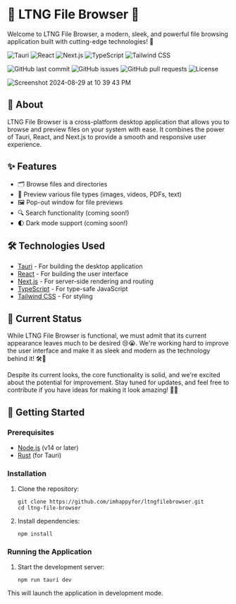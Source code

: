# 🌟 LTNG File Browser 🌟

Welcome to LTNG File Browser, a modern, sleek, and powerful file browsing application built with cutting-edge technologies! 🚀

![Tauri](https://img.shields.io/badge/Tauri-FFC131?style=for-the-badge&logo=Tauri&logoColor=white)
![React](https://img.shields.io/badge/React-20232A?style=for-the-badge&logo=react&logoColor=61DAFB)
![Next.js](https://img.shields.io/badge/Next.js-000000?style=for-the-badge&logo=nextdotjs&logoColor=white)
![TypeScript](https://img.shields.io/badge/TypeScript-007ACC?style=for-the-badge&logo=typescript&logoColor=white)
![Tailwind CSS](https://img.shields.io/badge/Tailwind_CSS-38B2AC?style=for-the-badge&logo=tailwind-css&logoColor=white)

![GitHub last commit](https://img.shields.io/github/last-commit/imhappyfor/ltngfilebrowser)
![GitHub issues](https://img.shields.io/github/issues/imhappyfor/ltngfilebrowser)
![GitHub pull requests](https://img.shields.io/github/issues-pr/imhappyfor/ltngfilebrowser)
![License](https://img.shields.io/github/license/imhappyfor/ltngfilebrowser)

![Screenshot 2024-08-29 at 10 39 43 PM](https://github.com/user-attachments/assets/40fcd206-e57c-4c27-85a5-e6e42606b48d)

## 📖 About

LTNG File Browser is a cross-platform desktop application that allows you to browse and preview files on your system with ease. It combines the power of Tauri, React, and Next.js to provide a smooth and responsive user experience.

## ✨ Features

- 🗂️ Browse files and directories
- 👀 Preview various file types (images, videos, PDFs, text)
- 🖼️ Pop-out window for file previews
- 🔍 Search functionality (coming soon!)
- 🌓 Dark mode support (coming soon!)

## 🛠️ Technologies Used

- [Tauri](https://tauri.app/) - For building the desktop application
- [React](https://reactjs.org/) - For building the user interface
- [Next.js](https://nextjs.org/) - For server-side rendering and routing
- [TypeScript](https://www.typescriptlang.org/) - For type-safe JavaScript
- [Tailwind CSS](https://tailwindcss.com/) - For styling

## 🚧 Current Status

While LTNG File Browser is functional, we must admit that its current appearance leaves much to be desired 😢😭. We're working hard to improve the user interface and make it as sleek and modern as the technology behind it! 🛠️💪

Despite its current looks, the core functionality is solid, and we're excited about the potential for improvement. Stay tuned for updates, and feel free to contribute if you have ideas for making it look amazing! 🌈✨

## 🚀 Getting Started

### Prerequisites

- [Node.js](https://nodejs.org/) (v14 or later)
- [Rust](https://www.rust-lang.org/) (for Tauri)

### Installation

1. Clone the repository:
   ```
   git clone https://github.com/imhappyfor/ltngfilebrowser.git
   cd ltng-file-browser
   ```

2. Install dependencies:
   ```
   npm install
   ```

### Running the Application

1. Start the development server:
   ```
   npm run tauri dev
   ```

This will launch the application in development mode.

